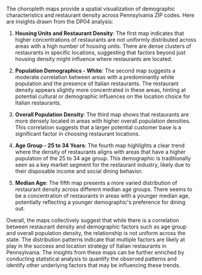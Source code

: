 The choropleth maps provide a spatial visualization of demographic characteristics and restaurant density across
Pennsylvania ZIP codes. Here are insights drawn from the DP04 analysis:

1. **Housing Units and Restaurant Density**: The first map indicates that higher concentrations of restaurants are not
   uniformly distributed across areas with a high number of housing units. There are dense clusters of restaurants in
   specific locations, suggesting that factors beyond just housing density might influence where restaurants are
   located.

2. **Population Demographics - White**: The second map suggests a moderate correlation between areas with a
   predominantly white population and the presence of Italian restaurants. The restaurant density appears slightly more
   concentrated in these areas, hinting at potential cultural or demographic influences on the location choice for
   Italian restaurants.

3. **Overall Population Density**: The third map shows that restaurants are more densely located in areas with higher
   overall population densities. This correlation suggests that a larger potential customer base is a significant factor
   in choosing restaurant locations.

4. **Age Group - 25 to 34 Years**: The fourth map highlights a clear trend where the density of restaurants aligns with 
   areas that have a higher population of the 25 to 34 age group. This demographic is traditionally seen as a key market
   segment for the restaurant industry, likely due to their disposable income and social dining behavior.

5. **Median Age**: The fifth map presents a more varied distribution of restaurant density across different median age
   groups. There seems to be a concentration of restaurants in areas with a younger median age, potentially reflecting a
   younger demographic's preference for dining out.

Overall, the maps collectively suggest that while there is a correlation between restaurant density and demographic
factors such as age group and overall population density, the relationship is not uniform across the state. The
distribution patterns indicate that multiple factors are likely at play in the success and location strategy of Italian
restaurants in Pennsylvania. The insights from these maps can be further enriched by conducting statistical analysis to
quantify the observed patterns and identify other underlying factors that may be influencing these trends.
